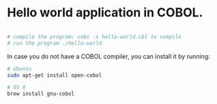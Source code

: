 # Hello world application in COBOL.

```sh

# compile the program: cobc -x hello-world.cbl to compile
# run the program ./hello-world 

```

In case you do not have a COBOL compiler,
you can install it by running:
```sh
# Ubuntu
sudo apt-get install open-cobol

# OS X
brew install gnu-cobol
```
